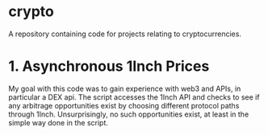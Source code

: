 # crypto
A repository containing code for projects relating to cryptocurrencies.

# 1. Asynchronous 1Inch Prices
My goal with this code was to gain experience with web3 and APIs, in particular a DEX api. The script accesses the 1Inch API and checks to see if any arbitrage
 opportunities exist by choosing different protocol paths through 1Inch. Unsurprisingly, no such opportunities exist, at least in the simple way done in the 
 script.  
 
 
